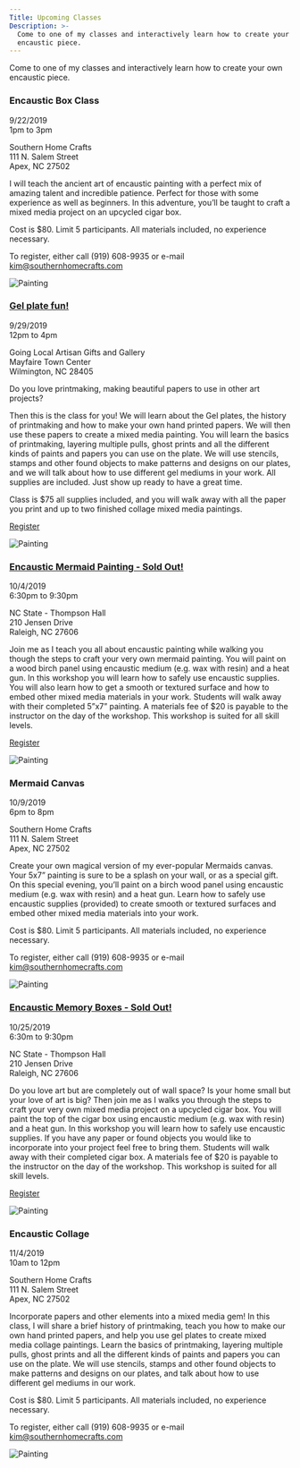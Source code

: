 ```yaml
---
Title: Upcoming Classes
Description: >-
  Come to one of my classes and interactively learn how to create your own
  encaustic piece.
---
```


Come to one of my classes and interactively learn how to create your own encaustic piece.

<div class="event">

  <h3 class="eventTitle">


Encaustic Box Class

  </h3>

  <div class="eventInfo">

  <div class="eventSideBar">

  9/22/2019  
  1pm to 3pm

  Southern Home Crafts  
  111 N. Salem Street  
  Apex, NC 27502  

  </div>

  <div class="eventDetails">

I will teach the ancient art of encaustic painting with a perfect mix of amazing talent and incredible patience.
Perfect for those with some experience as well as beginners. 
In this adventure, you’ll be taught to craft a mixed media project on an upcycled cigar box. 

Cost is $80. Limit 5 participants. All materials included, no experience necessary.

To register, either call (919) 608-9935 or e-mail kim@southernhomecrafts.com

  <div class="eventPic">

  ![Painting](/assets/paintings/img_20181207_192415~2-thumbnail.jpg)

  </div>

  </div>

  </div>

</div>

<div class="event">

  <h3 class="eventTitle">


[Gel plate fun!](https://goinglocalnc.com/classes)

  </h3>

  <div class="eventInfo">

  <div class="eventSideBar">

  9/29/2019  
  12pm to 4pm

  Going Local Artisan Gifts and Gallery  
  Mayfaire Town Center  
  Wilmington, NC 28405  

  </div>

  <div class="eventDetails">

Do you love printmaking, making beautiful papers to use in other art projects?

Then this is the class for you! We will learn about the Gel plates, the history of printmaking and how to make your own hand printed papers. We will then use these papers to create a mixed media painting.  You will learn the basics of printmaking, layering multiple pulls, ghost prints and all the different kinds of paints and papers you can use on the plate. We will use stencils, stamps and other found objects to make patterns and designs on our plates, and we will talk about how to use different gel mediums in your work. All supplies are included. Just show up ready to have a great time.

Class is $75 all supplies included, and you will walk away with all the paper you print and up to two finished collage mixed media paintings.

  [Register](https://goinglocalnc.com/classes)

  <div class="eventPic">

  ![Painting](/assets/paintings/img_20170401_192350-thumbnail.jpg)

  </div>

  </div>

  </div>

</div>

<div class="event">

  <h3 class="eventTitle">


[Encaustic Mermaid Painting - Sold Out!](https://crafts.arts.ncsu.edu/classes-and-workshops/art-on-paper/)

  </h3>

  <div class="eventInfo">

  <div class="eventSideBar">

  10/4/2019  
  6:30pm to 9:30pm

  NC State - Thompson Hall  
  210 Jensen Drive  
  Raleigh, NC 27606  

  </div>

  <div class="eventDetails">

Join me as I teach you all about encaustic painting while walking you though the steps to craft your very own mermaid painting. You will paint on a wood birch panel using encaustic medium (e.g. wax with resin) and a heat gun. In this workshop you will learn how to safely use encaustic supplies. You will also learn how to get a smooth or textured surface and how to embed other mixed media materials in your work. Students will walk away with their completed 5”x7” painting. A materials fee of $20 is payable to the instructor on the day of the workshop. This workshop is suited for all skill levels.

  [Register](https://crafts.arts.ncsu.edu/classes-and-workshops/art-on-paper/)

  <div class="eventPic">

  ![Painting](/assets/paintings/img_6550-thumbnail.jpg)

  </div>

  </div>

  </div>

</div>

<div class="event">

  <h3 class="eventTitle">

Mermaid Canvas

  </h3>

  <div class="eventInfo">

  <div class="eventSideBar">

  10/9/2019  
  6pm to 8pm

  Southern Home Crafts  
  111 N. Salem Street  
  Apex, NC 27502  

  </div>

  <div class="eventDetails">

Create your own magical version of my ever-popular Mermaids canvas. Your 5x7” painting is sure to be a splash on your wall, or as a special gift. On this special evening, you’ll paint on a birch wood panel using encaustic medium (e.g. wax with resin) and a heat gun. Learn how to safely use encaustic supplies (provided) to create smooth or textured surfaces and embed other mixed media materials into your work.

Cost is $80. Limit 5 participants. All materials included, no experience necessary.

To register, either call (919) 608-9935 or e-mail kim@southernhomecrafts.com

  <div class="eventPic">

  ![Painting](/assets/paintings/img_6540-thumbnail.jpg)

  </div>

  </div>

  </div>

</div>

<div class="event">

  <h3 class="eventTitle">


[Encaustic Memory Boxes - Sold Out!](https://crafts.arts.ncsu.edu/classes-and-workshops/art-on-paper/)

  </h3>

  <div class="eventInfo">

  <div class="eventSideBar">

  10/25/2019  
  6:30m to 9:30pm

  NC State - Thompson Hall  
  210 Jensen Drive  
  Raleigh, NC 27606  

  </div>

  <div class="eventDetails">

Do you love art but are completely out of wall space? Is your home small but your love of art is big? Then join me as I walks you through the steps to craft your very own mixed media project on a upcycled cigar box. You will paint the top of the cigar box using encaustic medium (e.g. wax with resin) and a heat gun. In this workshop you will learn how to safely use encaustic supplies. If you have any paper or found objects you would like to incorporate into your project feel free to bring them. Students will walk away with their completed cigar box. A materials fee of $20 is payable to the instructor on the day of the workshop. This workshop is suited for all skill levels.

  [Register](https://crafts.arts.ncsu.edu/classes-and-workshops/art-on-paper/)

  <div class="eventPic">

  ![Painting](/assets/paintings/img_20181207_192415~2-thumbnail.jpg)

  </div>

  </div>

  </div>

</div>

<div class="event">

  <h3 class="eventTitle">

Encaustic Collage

  </h3>

  <div class="eventInfo">

  <div class="eventSideBar">

  11/4/2019  
  10am to 12pm

  Southern Home Crafts  
  111 N. Salem Street  
  Apex, NC 27502  

  </div>

  <div class="eventDetails">

Incorporate papers and other elements into a mixed media gem! In this class, I will share a brief history of printmaking, teach you how to make our own hand printed papers,
and help you use gel plates to create mixed media collage paintings. Learn the basics of printmaking, layering multiple pulls, ghost prints and all the different kinds of paints and papers you can use on the plate. We will use stencils, stamps and
other found objects to make patterns and designs on our plates, and talk about how to use different gel mediums in our work.  

Cost is $80. Limit 5 participants. All materials included, no experience necessary.

To register, either call (919) 608-9935 or e-mail kim@southernhomecrafts.com

  <div class="eventPic">

  ![Painting](/assets/paintings/img_6518-thumbnail.jpg)

  </div>

  </div>

  </div>

</div>
